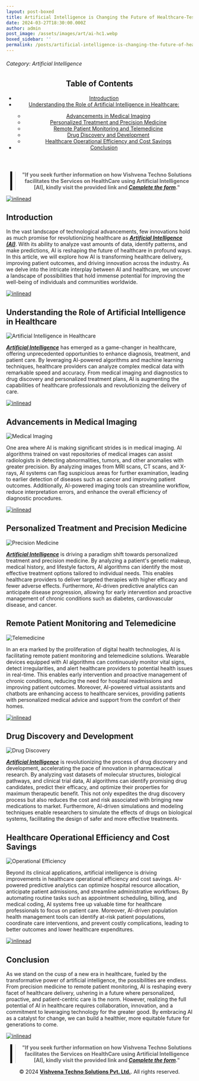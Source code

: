 ```yaml
---
layout: post-boxed
title: Artificial Intelligence is Changing the Future of Healthcare-Test
date: 2024-03-27T18:30:00.000Z
author: admin
post_image: /assets/images/art/ai-hc1.webp
boxed_sidebar: ''
permalink: /posts/artificial-intelligence-is-changing-the-future-of-healthcare-test
---
```


###### Category: Artificial Intelligence

<html lang="en">
<head>
    <meta charset="UTF-8">
    <meta name="viewport" content="width=device-width, initial-scale=1.0">
    <title><h1>How Artificial Intelligence is Changing the Future of Healthcare</h1></title>
    <meta name="description" content="Explore how artificial intelligence (AI) is revolutionizing the healthcare industry, from diagnosis to treatment, and its impact on the future of healthcare delivery.">
</head>
<body>
    <header>
	<h2>Table of Contents</h2>
       <nav>
<ul>
    <li><a href="#introduction">Introduction</a></li>
    <li><a href="#understanding">Understanding the Role of Artificial Intelligence in Healthcare:</a></li>
	<ul>
    <li><a href="#imaging">Advancements in Medical Imaging</a></li>
    <li><a href="#precision">Personalized Treatment and Precision Medicine</a></li>
    <li><a href="#telemedicine">Remote Patient Monitoring and Telemedicine</a></li>	
    <li><a href="#drug">Drug Discovery and Development</a></li>	
    <li><a href="#savings">Healthcare Operational Efficiency and Cost Savings</a></li>	
    </ul>
    <li><a href="#conclusion">Conclusion</a></li>

</ul>
</nav>

</header>

<center><blockquote style="position:relative;">
<p><b style="font-size:1em;">"If you seek further information on how Vishvena Techno Solutions facilitates the Services on HealthCare using Artificial Intelligence [AI], kindly visit the provided link and <a href="/contact"><i>Complete the form</i></a>."</b></p>
<div style="position:absolute; top:0; bottom:0; left:-15px; border-left:5px solid black;"></div>
</blockquote></center>

<a href="/contact">
  <img src="/assets/images/art/inlinead2.webp" alt="inlinead" style="max-width:100%; height:auto;">
</a>
<br>

<article>
    <section id="introduction">
        <h2>Introduction</h2>
        <p>In the vast landscape of technological advancements, few innovations hold as much promise for revolutionizing healthcare as 
		<a href="/artificial-intelligence"><b><i>Artificial Intelligence (AI)</i></b></a>. With its ability to analyze vast amounts of data, identify patterns, and make predictions, AI is reshaping the future of healthcare in profound ways. In this article, we will explore how AI is transforming healthcare delivery, improving patient outcomes, and driving innovation across the industry. As we delve into the intricate interplay between AI and healthcare, we uncover a landscape of possibilities that hold immense potential for improving the well-being of individuals and communities worldwide.</p>

</section>

<a href="/contact">
  <img src="/assets/images/art/inlinead3.webp" alt="inlinead" style="max-width:100%; height:auto;">
</a>
<br>

<section id="understanding">
    <h2>Understanding the Role of Artificial Intelligence in Healthcare</h2>

<img src="/assets/images/art/ai-hc1-img1.webp" alt="Artificial Intelligence in Healthcare" style="max-width:100%; height:auto;"><br>

<p><a href="https://www.vishvena.com/"><b><i>Artificial Intelligence</i></b></a> has emerged as a game-changer in healthcare, offering unprecedented opportunities to enhance diagnosis, treatment, and patient care. By leveraging AI-powered algorithms and machine learning techniques, healthcare providers can analyze complex medical data with remarkable speed and accuracy. From medical imaging and diagnostics to drug discovery and personalized treatment plans, AI is augmenting the capabilities of healthcare professionals and revolutionizing the delivery of care.</p>

</section>

<a href="/contact">
  <img src="/assets/images/art/inlinead4.webp" alt="inlinead" style="max-width:100%; height:auto;">
</a>
<br>

<section id="imaging">
    <h2>Advancements in Medical Imaging</h2>

<img src="/assets/images/art/ai-hc1-img2.webp" alt="Medical Imaging" style="max-width:100%; height:auto;"><br>

<p>One area where AI is making significant strides is in medical imaging. AI algorithms trained on vast repositories of medical images can assist radiologists in detecting abnormalities, tumors, and other anomalies with greater precision. By analyzing images from MRI scans, CT scans, and X-rays, AI systems can flag suspicious areas for further examination, leading to earlier detection of diseases such as cancer and improving patient outcomes. Additionally, AI-powered imaging tools can streamline workflow, reduce interpretation errors, and enhance the overall efficiency of diagnostic procedures.</p>
</section>

<a href="/contact">
  <img src="/assets/images/art/inlinead1.webp" alt="inlinead" style="max-width:100%; height:auto;">
</a>
<br>

<section id="precision">
    <h2>Personalized Treatment and Precision Medicine</h2>
    <img src="/assets/images/art/ai-hc1-img3.webp" alt="Precision Medicine" style="max-width:100%; height:auto;"><br>

<p><a href="/artificial-intelligence"><b><i>Artificial Intelligence</i></b></a> is driving a paradigm shift towards personalized treatment and precision medicine. By analyzing a patient's genetic makeup, medical history, and lifestyle factors, AI algorithms can identify the most effective treatment options tailored to individual needs. This enables healthcare providers to deliver targeted therapies with higher efficacy and fewer adverse effects. Furthermore, AI-driven predictive analytics can anticipate disease progression, allowing for early intervention and proactive management of chronic conditions such as diabetes, cardiovascular disease, and cancer.</p>

</section>

<section id="telemedicine">
    <h2>Remote Patient Monitoring and Telemedicine</h2>

<img src="/assets/images/art/ai-hc1-img4.webp" alt="Telemedicine" style="max-width:100%; height:auto;"><br>

<p>In an era marked by the proliferation of digital health technologies, AI is facilitating remote patient monitoring and telemedicine solutions. Wearable devices equipped with AI algorithms can continuously monitor vital signs, detect irregularities, and alert healthcare providers to potential health issues in real-time. This enables early intervention and proactive management of chronic conditions, reducing the need for hospital readmissions and improving patient outcomes. Moreover, AI-powered virtual assistants and chatbots are enhancing access to healthcare services, providing patients with personalized medical advice and support from the comfort of their homes.</p>

</section>

<a href="/contact">
  <img src="/assets/images/art/inlinead5.webp" alt="inlinead" style="max-width:100%; height:auto;">
</a>
<br>

 <section id="drug">
    <h2>Drug Discovery and Development</h2>

<img src="/assets/images/art/ai-hc1-img5.webp" alt="Drug Discovery" style="max-width:100%; height:auto;"><br>

<p><a href="https://www.vishvena.com/"><b><i>Artificial Intelligence</i></b></a> is revolutionizing the process of drug discovery and development, accelerating the pace of innovation in pharmaceutical research. By analyzing vast datasets of molecular structures, biological pathways, and clinical trial data, AI algorithms can identify promising drug candidates, predict their efficacy, and optimize their properties for maximum therapeutic benefit. This not only expedites the drug discovery process but also reduces the cost and risk associated with bringing new medications to market. Furthermore, AI-driven simulations and modeling techniques enable researchers to simulate the effects of drugs on biological systems, facilitating the design of safer and more effective treatments.</p>

</section>

 <section id="savings">
    <h2>Healthcare Operational Efficiency and Cost Savings</h2>

<img src="/assets/images/art/ai-hc1-img6.webp" alt="Operational Efficiency" style="max-width:100%; height:auto;"><br>

<p>Beyond its clinical applications, artificial intelligence is driving improvements in healthcare operational efficiency and cost savings. AI-powered predictive analytics can optimize hospital resource allocation, anticipate patient admissions, and streamline administrative workflows. By automating routine tasks such as appointment scheduling, billing, and medical coding, AI systems free up valuable time for healthcare professionals to focus on patient care. Moreover, AI-driven population health management tools can identify at-risk patient populations, coordinate care interventions, and prevent costly complications, leading to better outcomes and lower healthcare expenditures.</p>

</section>

<a href="/contact">
  <img src="/assets/images/art/inlinead6.webp" alt="inlinead" style="max-width:100%; height:auto;">
</a>
<br>

<section id="conclusion">
	<h2>Conclusion</h2>
	<p>As we stand on the cusp of a new era in healthcare, fueled by the transformative power of artificial intelligence, the possibilities are endless. From precision medicine to remote patient monitoring, AI is reshaping every facet of healthcare delivery, ushering in a future where personalized, proactive, and patient-centric care is the norm. However, realizing the full potential of AI in healthcare requires collaboration, innovation, and a commitment to leveraging technology for the greater good. By embracing AI as a catalyst for change, we can build a healthier, more equitable future for generations to come.</p>
</section>

</article>

<a href="/contact">
  <img src="/assets/images/art/inlinead7.webp" alt="inlinead" style="max-width:100%; height:auto;">
</a>
<br>

<center><blockquote style="position:relative;">
<p><b style="font-size:1em;">"If you seek further information on how Vishvena Techno Solutions facilitates the Services on HealthCare using Artificial Intelligence [AI], kindly visit the provided link and <a href="/contact"><i>Complete the form</i></a>."</b></p>
<div style="position:absolute; top:0; bottom:0; left:-15px; border-left:5px solid black;"></div>
</blockquote></center>

<footer>
<center><p>&copy; 2024 <a href="https://vishvena.com"><b>Vishvena Techno Solutions Pvt. Ltd.</b></a>. All rights reserved.</p></center>

</footer>
</body>
</html>
